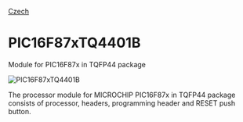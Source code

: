 
[Czech](./README.cs.md)
<!--- module --->
# PIC16F87xTQ4401B
<!--- Emodule --->

<!--- subtitle ---> Module for PIC16F87x in TQFP44 package <!--- Esubtitle --->

![PIC16F87xTQ4401B](/home/roman/repos/Modules/pic/PIC16F87xTQ4401B/doc/img/PIC16F87xTQ4401B_QRcode.png)

<!--- description ---> The processor module for MICROCHIP PIC16F87x in TQFP44 package consists of processor, headers, programming header and RESET push button.<!--- Edescription --->
            